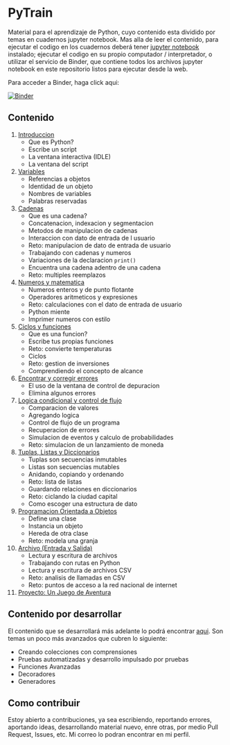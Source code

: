
# PyTrain

Material para el aprendizaje de Python, cuyo contenido esta dividido por temas en cuadernos jupyter notebook. Mas alla de leer el contenido, para ejecutar el codigo en los cuadernos deberá tener [jupyter notebook](https://jupyter.org/install) instalado; ejecutar el codigo en su propio computador / interpretador, o utilizar el servicio de Binder, que contiene todos los archivos jupyter notebook en este repositorio listos para ejecutar desde la web.

Para acceder a Binder, haga click aqui:

[![Binder](https://mybinder.org/badge_logo.svg)](https://mybinder.org/v2/gh/adriaanbd/pytrain/master)

## Contenido


1. [Introduccion](https://github.com/adriaanbd/pytrain/blob/master/intro.ipynb)
    - Que es Python?
    - Escribe un script
    - La ventana interactiva (IDLE)
    - La ventana del script
2. [Variables](https://github.com/adriaanbd/pytrain/blob/master/variables.ipynb)
    - Referencias a objetos
    - Identidad de un objeto
    - Nombres de variables
    - Palabras reservadas
3. [Cadenas](https://github.com/adriaanbd/pytrain/blob/master/strings.ipynb)
    - Que es una cadena?
    - Concatenacion, indexacion y segmentacion
    - Metodos de manipulacion de cadenas
    - Interaccion con dato de entrada de l usuario
    - Reto: manipulacion de dato de entrada de usuario
    - Trabajando con cadenas y numeros
    - Variaciones de la declaracion `print()`
    - Encuentra una cadena adentro de una cadena
    - Reto: multiples reemplazos
4. [Numeros y matematica](https://github.com/adriaanbd/pytrain/blob/master/numeros-y-matematica.ipynb)
    - Numeros enteros y de punto flotante
    - Operadores aritmeticos y expresiones
    - Reto: calculaciones con el dato de entrada de usuario
    - Python miente
    - Imprimer numeros con estilo
5. [Ciclos y funciones](https://github.com/adriaanbd/pytrain/blob/master/funciones-y-ciclos.ipynb)
    - Que es una funcion?
    - Escribe tus propias funciones
    - Reto: convierte temperaturas
    - Ciclos
    - Reto: gestion de inversiones
    - Comprendiendo el concepto de alcance
6. [Encontrar y corregir errores](https://github.com/adriaanbd/pytrain/blob/master/encontrando-resolviendo-errores.ipynb)
    - El uso de la ventana de control de depuracion
    - Elimina algunos errores
7. [Logica condicional y control de flujo](https://github.com/adriaanbd/pytrain/blob/master/logica-condicional-control-de-flujo.ipynb)
    - Comparacion de valores
    - Agregando logica
    - Control de flujo de un programa
    - Recuperacion de errores
    - Simulacion de eventos y calculo de probabilidades
    - Reto: simulacion de un lanzamiento de moneda
8. [Tuplas, Listas y Diccionarios](https://github.com/adriaanbd/pytrain/blob/master/tuplas-listas-diccionarios.ipynb)
    - Tuplas son secuencias inmutables
    - Listas son secuencias mutables
    - Anidando, copiando y ordenando
    - Reto: lista de listas
    - Guardando relaciones en diccionarios
    - Reto: ciclando la ciudad capital
    - Como escoger una estructura de dato
9. [Programacion Orientada a Objetos](https://github.com/adriaanbd/pytrain/blob/master/oop.ipynb)
    - Define una clase
    - Instancia un objeto
    - Hereda de otra clase
    - Reto: modela una granja 
10. [Archivo (Entrada y Salida)](https://github.com/adriaanbd/pytrain/blob/master/file-entrada-salida.ipynb)
    - Lectura y escritura de archivos
    - Trabajando con rutas en Python
    - Lectura y escritura de archivos CSV
    - Reto: analisis de llamadas en CSV
    - Reto: puntos de acceso a la red nacional de internet
11. [Proyecto: Un Juego de Aventura](https://github.com/adriaanbd/pytrain/blob/master/juego-de-aventura.ipynb)

## Contenido por desarrollar

El contenido que se desarrollará más adelante lo podrá encontrar [aqui](https://github.com/adriaanbd/pytrain/blob/master/otros-temas.md). Son temas un poco más avanzados que cubren lo siguiente:

- Creando colecciones con comprensiones
- Pruebas automatizadas y desarrollo impulsado por pruebas
- Funciones Avanzadas
- Decoradores
- Generadores

## Como contribuir

Estoy abierto a contribuciones, ya sea escribiendo, reportando errores, aportando ideas, desarrollando material nuevo, enre otras, por medio Pull Request, Issues, etc. Mi correo lo podran encontrar en mi perfil.
